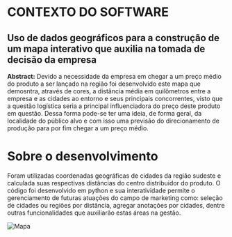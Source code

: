 # CONTEXTO DO SOFTWARE
## Uso de dados geográficos para a construção de um mapa interativo que auxilia na tomada de decisão da empresa

**Abstract:**
Devido a necessidade da empresa em chegar a um preço médio do produto a ser lançado na região foi desenvolvido este mapa que demosntra, através de cores, a distância média em quilômetros entre a empresa e as cidades ao entorno e seus principais concorrentes, visto que a questão logística seria a principal influenciadora do preço deste produto em questão. Dessa forma pode-se ter uma ideia, de forma geral, da localidade do público alvo e com isso uma previsão do direcionamento de produção para por fim chegar a um preço médio.

# Sobre o desenvolvimento

Foram utilizadas coordenadas geográficas de cidades da região sudeste e calculada suas respectivas distâncias do centro distribuidor do produto. O código foi desenvolvido em python e sua interatividade permite o gerenciamento de futuras atuações do campo de marketing como: seleção de cidades ou regiões por distância, agregar anotações por cidades, dentre outras funcionalidades que auxiliarão estas áreas na gestão.

![Mapa](https://github.com/lucasvascrocha/mapa_ternium/blob/master/mapa.png)
